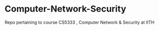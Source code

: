 # Computer-Network-Security
Repo pertaining to course CS5333 , Computer Network &amp; Security at IITH
